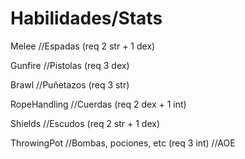 # Habilidades/Stats

Melee //Espadas (req 2 str + 1 dex)

Gunfire //Pistolas (req 3 dex)

Brawl //Puñetazos (req 3 str)

RopeHandling //Cuerdas (req 2 dex + 1 int)

Shields //Escudos (req 2 str + 1 dex)

ThrowingPot //Bombas, pociones, etc (req 3 int) //AOE